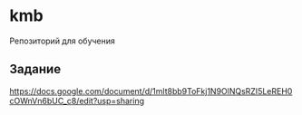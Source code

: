 # kmb
Репозиторий для обучения

## Задание
https://docs.google.com/document/d/1mlt8bb9ToFkj1N9OlNQsRZI5LeREH0cOWnVn6bUC_c8/edit?usp=sharing
